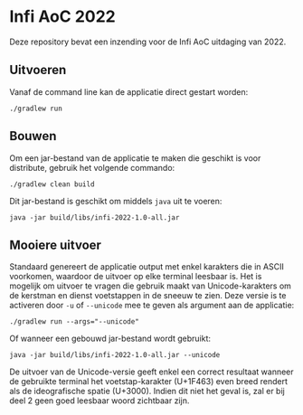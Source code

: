 Infi AoC 2022
=============

Deze repository bevat een inzending voor de Infi AoC uitdaging van 2022.

Uitvoeren
---------

Vanaf de command line kan de applicatie direct gestart worden:

```shell
./gradlew run
```

Bouwen
------

Om een jar-bestand van de applicatie te maken die geschikt is voor distribute,
gebruik het volgende commando:

```shell
./gradlew clean build
```

Dit jar-bestand is geschikt om middels `java` uit te voeren:

```shell
java -jar build/libs/infi-2022-1.0-all.jar
```

Mooiere uitvoer
---------------

Standaard genereert de applicatie output met enkel karakters die in ASCII
voorkomen, waardoor de uitvoer op elke terminal leesbaar is. Het is mogelijk om
uitvoer te vragen die gebruik maakt van Unicode-karakters om de kerstman en
dienst voetstappen in de sneeuw te zien. Deze versie is te activeren door `-u`
of `--unicode` mee te geven als argument aan de applicatie:

```shell
./gradlew run --args="--unicode"
```

Of wanneer een gebouwd jar-bestand wordt gebruikt:

```shell
java -jar build/libs/infi-2022-1.0-all.jar --unicode
```

De uitvoer van de Unicode-versie geeft enkel een correct resultaat wanneer de
gebruikte terminal het voetstap-karakter (U+1F463) even breed rendert als de
ideografische spatie (U+3000). Indien dit niet het geval is, zal er bij deel 2
geen goed leesbaar woord zichtbaar zijn.
